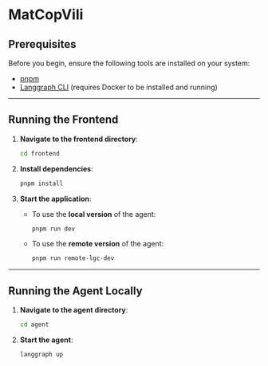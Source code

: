 # MatCopVili

## Prerequisites

Before you begin, ensure the following tools are installed on your system:

- [pnpm](https://pnpm.io/installation)
- [Langgraph CLI](https://langchain-ai.github.io/langgraph/cloud/reference/cli/) (requires Docker to be installed and running)

---

## Running the Frontend

1. **Navigate to the frontend directory**:
   ```bash
   cd frontend
   ```

2. **Install dependencies**:
   ```bash
   pnpm install
   ```

3. **Start the application**:

   - To use the **local version** of the agent:
     ```bash
     pnpm run dev
     ```

   - To use the **remote version** of the agent:
     ```bash
     pnpm run remote-lgc-dev
     ```

---

## Running the Agent Locally

1. **Navigate to the agent directory**:
   ```bash
   cd agent
   ```

2. **Start the agent**:
   ```bash
   langgraph up
   ```

